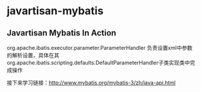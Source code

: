 # javartisan-mybatis
## Javartisan Mybatis In Action


org.apache.ibatis.executor.parameter.ParameterHandler 负责设置xml中参数的解析设置，具体在其org.apache.ibatis.scripting.defaults.DefaultParameterHandler子类实现类中完成操作




接下来学习链接：http://www.mybatis.org/mybatis-3/zh/java-api.html